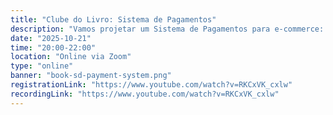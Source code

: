 ```yaml
---
title: "Clube do Livro: Sistema de Pagamentos"
description: "Vamos projetar um Sistema de Pagamentos para e‑commerce: pay‑in e pay‑out, integração com PSPs (Stripe/PayPal), ledger de dupla entrada e wallet, idempotência e execução exatamente‑uma‑vez, filas de retry e DLQ, webhooks e reconciliação, além de segurança (HTTPS, PCI, tokenização) e estratégias para alta confiabilidade e consistência."
date: "2025-10-21"
time: "20:00-22:00"
location: "Online via Zoom"
type: "online"
banner: "book-sd-payment-system.png"
registrationLink: "https://www.youtube.com/watch?v=RKCxVK_cxlw"
recordingLink: "https://www.youtube.com/watch?v=RKCxVK_cxlw"
---
```

